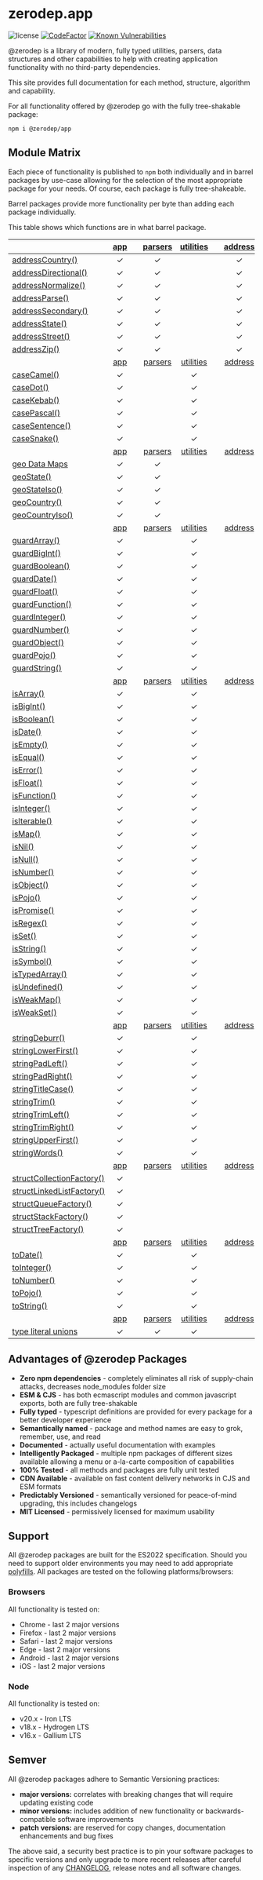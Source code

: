 # zerodep.app

![license](https://img.shields.io/github/license/cdepage/zerodep?color=blue&style=flat-square)
[![CodeFactor](https://www.codefactor.io/repository/github/cdepage/zerodep/badge)](https://www.codefactor.io/repository/github/cdepage/zerodep)
[![Known Vulnerabilities](https://snyk.io/test/github/cdepage/zerodep/badge.svg)](https://snyk.io/test/github/cdepage/zerodep)

@zerodep is a library of modern, fully typed utilities, parsers, data structures and other capabilities to help with creating application functionality with no third-party dependencies.

This site provides full documentation for each method, structure, algorithm and capability.

For all functionality offered by @zerodep go with the fully tree-shakable package:

```shell
npm i @zerodep/app
```

## Module Matrix

Each piece of functionality is published to `npm` both individually and in barrel packages by use-case allowing for the selection of the most appropriate package for your needs. Of course, each package is fully tree-shakeable.

Barrel packages provide more functionality per byte than adding each package individually.

This table shows which functions are in what barrel package.

|                                                   | [app](app.md) |     | [parsers](parsers.md) | [utilities](utilities.md) |     | [address](address.md) | [case](case.md) | [geo](geo.md) | [guard](guard.md) | [is](is.md) | [string](string.md) | [struct](struct.md) | [to](to.md) |
| ------------------------------------------------- | :-----------: | --- | :-------------------: | :-----------------------: | --- | :-------------------: | :-------------: | :-----------: | :---------------: | :---------: | :-----------------: | :-----------------: | :---------: |
| [addressCountry()](address/country.md)            |       ✓       |     |           ✓           |                           |     |           ✓           |                 |               |                   |             |                     |                     |             |
| [addressDirectional()](address/directional.md)    |       ✓       |     |           ✓           |                           |     |           ✓           |                 |               |                   |             |                     |                     |             |
| [addressNormalize()](address/normalize.md)        |       ✓       |     |           ✓           |                           |     |           ✓           |                 |               |                   |             |                     |                     |             |
| [addressParse()](address/parse.md)                |       ✓       |     |           ✓           |                           |     |           ✓           |                 |               |                   |             |                     |                     |             |
| [addressSecondary()](address/secondary.md)        |       ✓       |     |           ✓           |                           |     |           ✓           |                 |               |                   |             |                     |                     |             |
| [addressState()](address/state.md)                |       ✓       |     |           ✓           |                           |     |           ✓           |                 |               |                   |             |                     |                     |             |
| [addressStreet()](address/street.md)              |       ✓       |     |           ✓           |                           |     |           ✓           |                 |               |                   |             |                     |                     |             |
| [addressZip()](address/zip.md)                    |       ✓       |     |           ✓           |                           |     |           ✓           |                 |               |                   |             |                     |                     |             |
|                                                   | [app](app.md) |     | [parsers](parsers.md) | [utilities](utilities.md) |     | [address](address.md) | [case](case.md) | [geo](geo.md) | [guard](guard.md) | [is](is.md) | [string](string.md) | [struct](struct.md) | [to](to.md) |
| [caseCamel()](case/camel.md)                      |       ✓       |     |                       |             ✓             |     |                       |        ✓        |               |                   |             |                     |                     |             |
| [caseDot()](case/dot.md)                          |       ✓       |     |                       |             ✓             |     |                       |        ✓        |               |                   |             |                     |                     |             |
| [caseKebab()](case/kebab.md)                      |       ✓       |     |                       |             ✓             |     |                       |        ✓        |               |                   |             |                     |                     |             |
| [casePascal()](case/pascal.md)                    |       ✓       |     |                       |             ✓             |     |                       |        ✓        |               |                   |             |                     |                     |             |
| [caseSentence()](case/sentence.md)                |       ✓       |     |                       |             ✓             |     |                       |        ✓        |               |                   |             |                     |                     |             |
| [caseSnake()](case/snake.md)                      |       ✓       |     |                       |             ✓             |     |                       |        ✓        |               |                   |             |                     |                     |             |
|                                                   | [app](app.md) |     | [parsers](parsers.md) | [utilities](utilities.md) |     | [address](address.md) | [case](case.md) | [geo](geo.md) | [guard](guard.md) | [is](is.md) | [string](string.md) | [struct](struct.md) | [to](to.md) |
| [geo Data Maps](geo/data.md)                      |       ✓       |     |           ✓           |                           |     |                       |                 |       ✓       |                   |             |                     |                     |             |
| [geoState()](geo/state.md)                        |       ✓       |     |           ✓           |                           |     |                       |                 |       ✓       |                   |             |                     |                     |             |
| [geoStateIso()](geo/state.md)                     |       ✓       |     |           ✓           |                           |     |                       |                 |       ✓       |                   |             |                     |                     |             |
| [geoCountry()](geo/country.md)                    |       ✓       |     |           ✓           |                           |     |                       |                 |       ✓       |                   |             |                     |                     |             |
| [geoCountryIso()](geo/country.md)                 |       ✓       |     |           ✓           |                           |     |                       |                 |       ✓       |                   |             |                     |                     |             |
|                                                   | [app](app.md) |     | [parsers](parsers.md) | [utilities](utilities.md) |     | [address](address.md) | [case](case.md) | [geo](geo.md) | [guard](guard.md) | [is](is.md) | [string](string.md) | [struct](struct.md) | [to](to.md) |
| [guardArray()](guard/array.md)                    |       ✓       |     |                       |             ✓             |     |                       |                 |               |         ✓         |             |                     |                     |             |
| [guardBigInt()](guard/bigint.md)                  |       ✓       |     |                       |             ✓             |     |                       |                 |               |         ✓         |             |                     |                     |             |
| [guardBoolean()](guard/boolean.md)                |       ✓       |     |                       |             ✓             |     |                       |                 |               |         ✓         |             |                     |                     |             |
| [guardDate()](guard/date.md)                      |       ✓       |     |                       |             ✓             |     |                       |                 |               |         ✓         |             |                     |                     |             |
| [guardFloat()](guard/float.md)                    |       ✓       |     |                       |             ✓             |     |                       |                 |               |         ✓         |             |                     |                     |             |
| [guardFunction()](guard/function.md)              |       ✓       |     |                       |             ✓             |     |                       |                 |               |         ✓         |             |                     |                     |             |
| [guardInteger()](guard/integer.md)                |       ✓       |     |                       |             ✓             |     |                       |                 |               |         ✓         |             |                     |                     |             |
| [guardNumber()](guard/number.md)                  |       ✓       |     |                       |             ✓             |     |                       |                 |               |         ✓         |             |                     |                     |             |
| [guardObject()](guard/object.md)                  |       ✓       |     |                       |             ✓             |     |                       |                 |               |         ✓         |             |                     |                     |             |
| [guardPojo()](guard/pojo.md)                      |       ✓       |     |                       |             ✓             |     |                       |                 |               |         ✓         |             |                     |                     |             |
| [guardString()](guard/string.md)                  |       ✓       |     |                       |             ✓             |     |                       |                 |               |         ✓         |             |                     |                     |             |
|                                                   | [app](app.md) |     | [parsers](parsers.md) | [utilities](utilities.md) |     | [address](address.md) | [case](case.md) | [geo](geo.md) | [guard](guard.md) | [is](is.md) | [string](string.md) | [struct](struct.md) | [to](to.md) |
| [isArray()](is/array.md)                          |       ✓       |     |                       |             ✓             |     |                       |                 |               |                   |      ✓      |                     |                     |             |
| [isBigInt()](is/bigint.md)                        |       ✓       |     |                       |             ✓             |     |                       |                 |               |                   |      ✓      |                     |                     |             |
| [isBoolean()](is/boolean.md)                      |       ✓       |     |                       |             ✓             |     |                       |                 |               |                   |      ✓      |                     |                     |             |
| [isDate()](is/date.md)                            |       ✓       |     |                       |             ✓             |     |                       |                 |               |                   |      ✓      |                     |                     |             |
| [isEmpty()](is/empty.md)                          |       ✓       |     |                       |             ✓             |     |                       |                 |               |                   |      ✓      |                     |                     |             |
| [isEqual()](is/equal.md)                          |       ✓       |     |                       |             ✓             |     |                       |                 |               |                   |      ✓      |                     |                     |             |
| [isError()](is/error.md)                          |       ✓       |     |                       |             ✓             |     |                       |                 |               |                   |      ✓      |                     |                     |             |
| [isFloat()](is/float.md)                          |       ✓       |     |                       |             ✓             |     |                       |                 |               |                   |      ✓      |                     |                     |             |
| [isFunction()](is/function.md)                    |       ✓       |     |                       |             ✓             |     |                       |                 |               |                   |      ✓      |                     |                     |             |
| [isInteger()](is/integer.md)                      |       ✓       |     |                       |             ✓             |     |                       |                 |               |                   |      ✓      |                     |                     |             |
| [isIterable()](is/iterable.md)                    |       ✓       |     |                       |             ✓             |     |                       |                 |               |                   |      ✓      |                     |                     |             |
| [isMap()](is/map.md)                              |       ✓       |     |                       |             ✓             |     |                       |                 |               |                   |      ✓      |                     |                     |             |
| [isNil()](is/nil.md)                              |       ✓       |     |                       |             ✓             |     |                       |                 |               |                   |      ✓      |                     |                     |             |
| [isNull()](is/null.md)                            |       ✓       |     |                       |             ✓             |     |                       |                 |               |                   |      ✓      |                     |                     |             |
| [isNumber()](is/number.md)                        |       ✓       |     |                       |             ✓             |     |                       |                 |               |                   |      ✓      |                     |                     |             |
| [isObject()](is/object.md)                        |       ✓       |     |                       |             ✓             |     |                       |                 |               |                   |      ✓      |                     |                     |             |
| [isPojo()](is/pojo.md)                            |       ✓       |     |                       |             ✓             |     |                       |                 |               |                   |      ✓      |                     |                     |             |
| [isPromise()](is/promise.md)                      |       ✓       |     |                       |             ✓             |     |                       |                 |               |                   |      ✓      |                     |                     |             |
| [isRegex()](is/regex.md)                          |       ✓       |     |                       |             ✓             |     |                       |                 |               |                   |      ✓      |                     |                     |             |
| [isSet()](is/set.md)                              |       ✓       |     |                       |             ✓             |     |                       |                 |               |                   |      ✓      |                     |                     |             |
| [isString()](is/string.md)                        |       ✓       |     |                       |             ✓             |     |                       |                 |               |                   |      ✓      |                     |                     |             |
| [isSymbol()](is/symbol.md)                        |       ✓       |     |                       |             ✓             |     |                       |                 |               |                   |      ✓      |                     |                     |             |
| [isTypedArray()](is/typedArray.md)                |       ✓       |     |                       |             ✓             |     |                       |                 |               |                   |      ✓      |                     |                     |             |
| [isUndefined()](is/undefined.md)                  |       ✓       |     |                       |             ✓             |     |                       |                 |               |                   |      ✓      |                     |                     |             |
| [isWeakMap()](is/weakMap.md)                      |       ✓       |     |                       |             ✓             |     |                       |                 |               |                   |      ✓      |                     |                     |             |
| [isWeakSet()](is/weakSet.md)                      |       ✓       |     |                       |             ✓             |     |                       |                 |               |                   |      ✓      |                     |                     |             |
|                                                   | [app](app.md) |     | [parsers](parsers.md) | [utilities](utilities.md) |     | [address](address.md) | [case](case.md) | [geo](geo.md) | [guard](guard.md) | [is](is.md) | [string](string.md) | [struct](struct.md) | [to](to.md) |
| [stringDeburr()](string/deburr.md)                |       ✓       |     |                       |             ✓             |     |                       |                 |               |                   |             |          ✓          |                     |             |
| [stringLowerFirst()](string/lowerFirst.md)        |       ✓       |     |                       |             ✓             |     |                       |                 |               |                   |             |          ✓          |                     |             |
| [stringPadLeft()](string/padleft.md)              |       ✓       |     |                       |             ✓             |     |                       |                 |               |                   |             |          ✓          |                     |             |
| [stringPadRight()](string/padRight.md)            |       ✓       |     |                       |             ✓             |     |                       |                 |               |                   |             |          ✓          |                     |             |
| [stringTitleCase()](string/titleCase.md)          |       ✓       |     |                       |             ✓             |     |                       |                 |               |                   |             |          ✓          |                     |             |
| [stringTrim()](string/trim.md)                    |       ✓       |     |                       |             ✓             |     |                       |                 |               |                   |             |          ✓          |                     |             |
| [stringTrimLeft()](string/trimLeft.md)            |       ✓       |     |                       |             ✓             |     |                       |                 |               |                   |             |          ✓          |                     |             |
| [stringTrimRight()](string/trimRight.md)          |       ✓       |     |                       |             ✓             |     |                       |                 |               |                   |             |          ✓          |                     |             |
| [stringUpperFirst()](string/upperFirst.md)        |       ✓       |     |                       |             ✓             |     |                       |                 |               |                   |             |          ✓          |                     |             |
| [stringWords()](string/words.md)                  |       ✓       |     |                       |             ✓             |     |                       |                 |               |                   |             |          ✓          |                     |             |
|                                                   | [app](app.md) |     | [parsers](parsers.md) | [utilities](utilities.md) |     | [address](address.md) | [case](case.md) | [geo](geo.md) | [guard](guard.md) | [is](is.md) | [string](string.md) | [struct](struct.md) | [to](to.md) |
| [structCollectionFactory()](struct/collection.md) |       ✓       |     |                       |                           |     |                       |                 |               |                   |             |                     |          ✓          |             |
| [structLinkedListFactory()](struct/linkedlist.md) |       ✓       |     |                       |                           |     |                       |                 |               |                   |             |                     |          ✓          |             |
| [structQueueFactory()](struct/queue.md)           |       ✓       |     |                       |                           |     |                       |                 |               |                   |             |                     |          ✓          |             |
| [structStackFactory()](struct/stack.md)           |       ✓       |     |                       |                           |     |                       |                 |               |                   |             |                     |          ✓          |             |
| [structTreeFactory()](struct/tree.md)             |       ✓       |     |                       |                           |     |                       |                 |               |                   |             |                     |          ✓          |             |
|                                                   | [app](app.md) |     | [parsers](parsers.md) | [utilities](utilities.md) |     | [address](address.md) | [case](case.md) | [geo](geo.md) | [guard](guard.md) | [is](is.md) | [string](string.md) | [struct](struct.md) | [to](to.md) |
| [toDate()](to/date.md)                            |       ✓       |     |                       |             ✓             |     |                       |                 |               |                   |             |                     |                     |      ✓      |
| [toInteger()](to/integer.md)                      |       ✓       |     |                       |             ✓             |     |                       |                 |               |                   |             |                     |                     |      ✓      |
| [toNumber()](to/number.md)                        |       ✓       |     |                       |             ✓             |     |                       |                 |               |                   |             |                     |                     |      ✓      |
| [toPojo()](to/pojo.md)                            |       ✓       |     |                       |             ✓             |     |                       |                 |               |                   |             |                     |                     |      ✓      |
| [toString()](to/string.md)                        |       ✓       |     |                       |             ✓             |     |                       |                 |               |                   |             |                     |                     |      ✓      |
|                                                   | [app](app.md) |     | [parsers](parsers.md) | [utilities](utilities.md) |     | [address](address.md) | [case](case.md) | [geo](geo.md) | [guard](guard.md) | [is](is.md) | [string](string.md) | [struct](struct.md) | [to](to.md) |
| [type literal unions](types.md)                   |       ✓       |     |           ✓           |             ✓             |     |                       |                 |               |                   |             |                     |                     |             |

## Advantages of @zerodep Packages

- **Zero npm dependencies** - completely eliminates all risk of supply-chain attacks, decreases node_modules folder size
- **ESM & CJS** - has both ecmascript modules and common javascript exports, both are fully tree-shakable
- **Fully typed** - typescript definitions are provided for every package for a better developer experience
- **Semantically named** - package and method names are easy to grok, remember, use, and read
- **Documented** - actually useful documentation with examples
- **Intelligently Packaged** - multiple npm packages of different sizes available allowing a menu or a-la-carte composition of capabilities
- **100% Tested** - all methods and packages are fully unit tested
- **CDN Available** - available on fast content delivery networks in CJS and ESM formats
- **Predictably Versioned** - semantically versioned for peace-of-mind upgrading, this includes changelogs
- **MIT Licensed** - permissively licensed for maximum usability

## Support

All @zerodep packages are built for the ES2022 specification. Should you need to support older environments you may need to add appropriate [polyfills](https://developer.mozilla.org/en-US/docs/Glossary/Polyfill). All packages are tested on the following platforms/browsers:

### Browsers

All functionality is tested on:

- Chrome - last 2 major versions
- Firefox - last 2 major versions
- Safari - last 2 major versions
- Edge - last 2 major versions
- Android - last 2 major versions
- iOS - last 2 major versions

### Node

All functionality is tested on:

- v20.x - Iron LTS
- v18.x - Hydrogen LTS
- v16.x - Gallium LTS

## Semver

All @zerodep packages adhere to Semantic Versioning practices:

- **major versions:** correlates with breaking changes that will require updating existing code
- **minor versions:** includes addition of new functionality or backwards-compatible software improvements
- **patch versions:** are reserved for copy changes, documentation enhancements and bug fixes

The above said, a security best practice is to pin your software packages to specific versions and only upgrade to more recent releases after careful inspection of any [CHANGELOG](CHANGELOG.md), release notes and all software changes.
